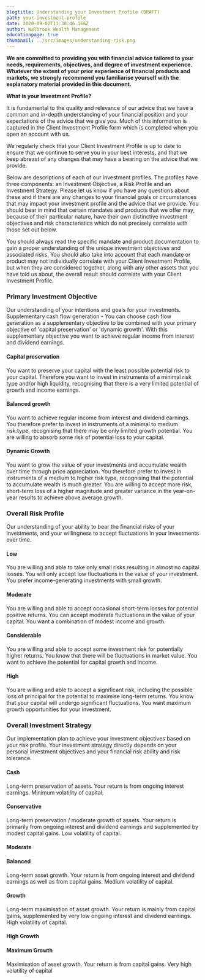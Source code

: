 ```yaml
---
blogtitle: Understanding your Investment Profile (DRAFT)
path: your-investment-profile
date: 2020-09-02T11:38:46.166Z
author: Walbrook Wealth Management
educationpage: true
thumbnail: ../src/images/understanding-risk.png
---
```

**We are committed to providing you with financial advice tailored to your needs, requirements, objectives, and degree of investment experience. Whatever the extent of your prior experience of financial products and markets, we strongly recommend you familiarise yourself with the explanatory material provided in this document.**

**What is your Investment Profile?**

It is fundamental to the quality and relevance of our advice that we have a common and in-depth understanding of your financial position and your expectations of the advice that we give you. Much of this information is captured in the Client Investment Profile form which is completed when you open an account with us.

We regularly check that your Client Investment Profile is up to date to ensure that we continue to serve you in your best interests, and that we keep abreast of any changes that may have a bearing on the advice that we provide.

Below are descriptions of each of our investment profiles. The profiles have three components: an Investment Objective, a Risk Profile and an Investment Strategy. Please let us know if you have any questions about these and if there are any changes to your financial goals or circumstances that may impact your investment profile and the advice that we provide. You should bear in mind that certain mandates and products that we offer may, because of their particular nature, have their own distinctive investment objectives and risk characteristics which do not precisely correlate with those set out below.

You should always read the specific mandate and product documentation to gain a proper understanding of the unique investment objectives and associated risks. You should also take into account that each mandate or product may not individually correlate with your Client Investment Profile, but when they are considered together, along with any other assets that you have told us about, the overall result should correlate with your Client Investment Profile.

### Primary Investment Objective

Our understanding of your intentions and goals for your investments. Supplementary cash flow generation - You can choose cash flow generation as a supplementary objective to be combined with your primary objective of 'capital preservation' or 'dynamic growth'. With this supplementary objective you want to achieve regular income from interest and dividend earnings.

#### Capital preservation

You want to preserve your capital with the least possible potential risk to your capital. There­fore you want to invest in instruments of a minimal risk type and/or high liquidity, recognising that there is a very limited potential of growth and income earnings.

#### Balanced growth

You want to achieve regular income from interest and dividend earnings. You therefore prefer to invest in instruments of a minimal to medium risk:type, recognising that there may be only limited growth potential. You are willing to absorb some risk of potential loss to your capital.

#### Dynamic Growth

You want to grow the value of your investments and accumulate wealth over time through price appreciation. You therefore prefer to invest in instruments of a medium to higher risk type, recognising that the potential to accumulate wealth is much greater. You are willing to accept more risk, short-term loss of a higher magnitude and greater variance in the year-on-year results to achieve above average growth.

### Overall Risk Profile

Our understanding of your ability to bear the financial risks of your investments, and your willingness to accept fluctuations in your investments over time.

#### Low

You are willing and able to take only small risks resulting in almost no capital losses. You will only accept low fluctuations in the value of your investment. You prefer income-generating investments with small growth.

#### Moderate

You are willing and able to accept occasional short-term losses for potential positive returns. You can accept moderate fluctuations in the value of your capital. You want a combination of modest income and growth.

#### Considerable

You are willing and able to accept some investment risk for potentially higher returns. You know that there will be fluctuations in market value. You want to achieve the potential for capital growth and income.

#### High

You are willing and able to accept a significant risk, including the possible loss of principal for the potential to maximise long-term returns. You know that your capital will undergo significant fluctuations. You want maximum growth opportunities for your investment.

### Overall Investment Strategy

Our implementation plan to achieve your investment objectives based on your risk profile. Your investment strategy directly depends on your personal investment objectives and your financial risk ability and risk tolerance.

#### Cash

Long-term preservation of assets. Your return is from ongoing interest earnings. Minimum volatility of capital.

#### Conservative

Long-term preservation / moderate growth of assets. Your return is primarily from ongoing interest and dividend earnings and supplemented by modest capital gains. Low volatility of capital.

#### Moderate



#### Balanced

Long-term asset growth. Your return is from ongoing interest and dividend earnings as well as from capital gains. Medium volatility of capital.

#### Growth

Long-term maximisation of asset growth. Your return is mainly from capital gains, supplemented by very low ongoing interest and dividend earnings. High volatility of capital.

#### High Growth



#### Maximum Growth

Maximisation of asset growth. Your return is from capital gains. Very high volatility of capital